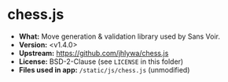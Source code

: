 # chess.js

- **What:** Move generation & validation library used by Sans Voir.
- **Version:** <v1.4.0>
- **Upstream:** https://github.com/jhlywa/chess.js
- **License:** BSD-2-Clause (see `LICENSE` in this folder)
- **Files used in app:** `/static/js/chess.js` (unmodified)